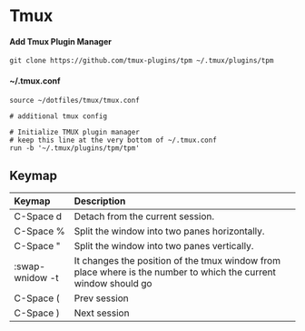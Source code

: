 # Tmux

#### Add Tmux Plugin Manager

    git clone https://github.com/tmux-plugins/tpm ~/.tmux/plugins/tpm

#### ~/.tmux.conf

    source ~/dotfiles/tmux/tmux.conf

    # additional tmux config

    # Initialize TMUX plugin manager
    # keep this line at the very bottom of ~/.tmux.conf
    run -b '~/.tmux/plugins/tpm/tpm'


## Keymap

| Keymap              | Description                                                                                                         |
| :---                | :---                                                                                                                |
| C-Space d           | Detach from the current session.                                                                                    |
| C-Space %           | Split the window into two panes horizontally.                                                                       |
| C-Space "           | Split the window into two panes vertically.                                                                         |
| :swap-wnidow -t <n> | It changes the position of the tmux window from place where <n> is the number to which the current window should go |
| C-Space (           | Prev session                                                                                                        |
| C-Space )           | Next session                                                                                                        |
